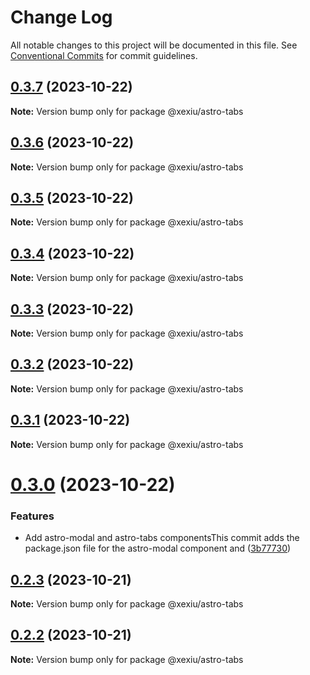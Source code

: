 # Change Log

All notable changes to this project will be documented in this file.
See [Conventional Commits](https://conventionalcommits.org) for commit guidelines.

## [0.3.7](https://github.com/xexiu/astro-components/compare/@xexiu/astro-tabs@0.3.6...@xexiu/astro-tabs@0.3.7) (2023-10-22)

**Note:** Version bump only for package @xexiu/astro-tabs





## [0.3.6](https://github.com/xexiu/astro-components/compare/@xexiu/astro-tabs@0.3.5...@xexiu/astro-tabs@0.3.6) (2023-10-22)

**Note:** Version bump only for package @xexiu/astro-tabs





## [0.3.5](https://github.com/xexiu/astro-components/compare/@xexiu/astro-tabs@0.3.4...@xexiu/astro-tabs@0.3.5) (2023-10-22)

**Note:** Version bump only for package @xexiu/astro-tabs





## [0.3.4](https://github.com/xexiu/astro-components/compare/@xexiu/astro-tabs@0.3.3...@xexiu/astro-tabs@0.3.4) (2023-10-22)

**Note:** Version bump only for package @xexiu/astro-tabs





## [0.3.3](https://github.com/xexiu/astro-components/compare/@xexiu/astro-tabs@0.3.2...@xexiu/astro-tabs@0.3.3) (2023-10-22)

**Note:** Version bump only for package @xexiu/astro-tabs





## [0.3.2](https://github.com/xexiu/astro-components/compare/@xexiu/astro-tabs@0.3.1...@xexiu/astro-tabs@0.3.2) (2023-10-22)

**Note:** Version bump only for package @xexiu/astro-tabs





## [0.3.1](https://github.com/xexiu/astro-components/compare/@xexiu/astro-tabs@0.3.0...@xexiu/astro-tabs@0.3.1) (2023-10-22)

**Note:** Version bump only for package @xexiu/astro-tabs





# [0.3.0](https://github.com/xexiu/astro-components/compare/@xexiu/astro-tabs@0.2.3...@xexiu/astro-tabs@0.3.0) (2023-10-22)


### Features

* Add astro-modal and astro-tabs componentsThis commit adds the package.json file for the astro-modal component and ([3b77730](https://github.com/xexiu/astro-components/commit/3b77730dc8b30bbec48ff9bc42c0aea48c905a0a))





## [0.2.3](https://github.com/xexiu/astro-components/compare/@xexiu/astro-tabs@0.2.2...@xexiu/astro-tabs@0.2.3) (2023-10-21)

**Note:** Version bump only for package @xexiu/astro-tabs





## [0.2.2](https://github.com/xexiu/astro-components/compare/@xexiu/astro-tabs@0.1.9...@xexiu/astro-tabs@0.2.2) (2023-10-21)

**Note:** Version bump only for package @xexiu/astro-tabs
